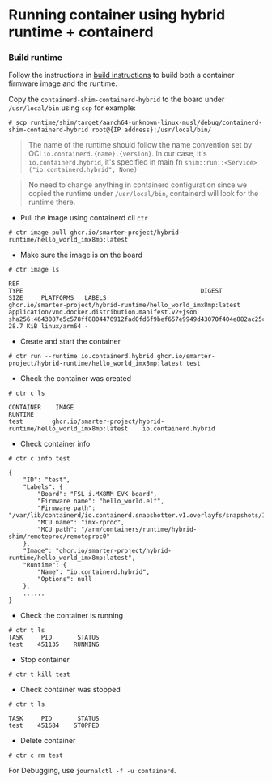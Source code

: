 # Running container using hybrid runtime + containerd

### Build runtime 

Follow the instructions in [build instructions](./build_instructions.md) to build both a container firmware image and the runtime.

Copy the `containerd-shim-containerd-hybrid` to the board under `/usr/local/bin` using `scp` for example: 
```
# scp runtime/shim/target/aarch64-unknown-linux-musl/debug/containerd-shim-containerd-hybrid root@{IP address}:/usr/local/bin/
```

>  The name of the runtime should follow the name convention set by OCI `io.containerd.{name}.{version}`. In our case, it's `io.containerd.hybrid`, it's specified in main fn `shim::run::<Service>("io.containerd.hybrid", None)`

> No need to change anything in containerd configuration since we copied the runtime under `/usr/local/bin`, containerd will look for the runtime there.

- Pull the image using containerd cli `ctr`
```
# ctr image pull ghcr.io/smarter-project/hybrid-runtime/hello_world_imx8mp:latest
```
- Make sure the image is on the board
```
# ctr image ls

REF                                                                                TYPE                                                 DIGEST                                                                  SIZE     PLATFORMS   LABELS 
ghcr.io/smarter-project/hybrid-runtime/hello_world_imx8mp:latest application/vnd.docker.distribution.manifest.v2+json sha256:4643087e5c578ff8804470912fad0fd6f9bef657e9949d43070f404e882ac25c 28.7 KiB linux/arm64 - 
```

- Create and start the container

```
# ctr run --runtime io.containerd.hybrid ghcr.io/smarter-project/hybrid-runtime/hello_world_imx8mp:latest test
```

- Check the container was created
```
# ctr c ls

CONTAINER    IMAGE                                                                      RUNTIME                 
test        ghcr.io/smarter-project/hybrid-runtime/hello_world_imx8mp:latest    io.containerd.hybrid 
```

- Check container info

```
# ctr c info test

{
    "ID": "test",
    "Labels": {
        "Board": "FSL i.MX8MM EVK board",
        "Firmware name": "hello_world.elf",
        "Firmware path": "/var/lib/containerd/io.containerd.snapshotter.v1.overlayfs/snapshots/180/fs",
        "MCU name": "imx-rproc",
        "MCU path": "/arm/containers/runtime/hybrid-shim/remoteproc/remoteproc0"
    },
    "Image": "ghcr.io/smarter-project/hybrid-runtime/hello_world_imx8mp:latest",
    "Runtime": {
        "Name": "io.containerd.hybrid",
        "Options": null
    }, 
    ...... 
}
```
- Check the container is running

```
# ctr t ls
TASK     PID       STATUS    
test    451135    RUNNING
```

- Stop container

```
# ctr t kill test
```

- Check container was stopped

```
# ctr t ls

TASK     PID       STATUS    
test    451684    STOPPED
```


- Delete container

```
# ctr c rm test
```

For Debugging, use `journalctl -f -u containerd`.
   